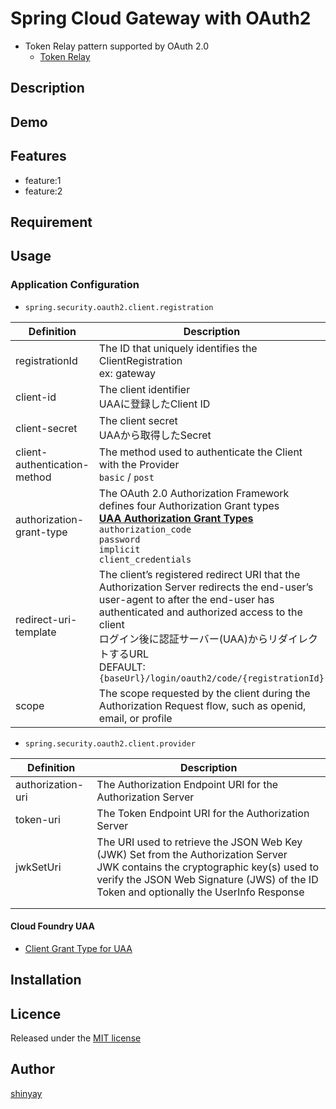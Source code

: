 # Spring Cloud Gateway with OAuth2

- Token Relay pattern supported by OAuth 2.0
  - [Token Relay](https://cloud.spring.io/spring-cloud-static/spring-cloud-security/2.1.3.RELEASE/single/spring-cloud-security.html#_token_relay)

## Description

## Demo

## Features

- feature:1
- feature:2

## Requirement

## Usage
### Application Configuration
- `spring.security.oauth2.client.registration`

|Definition|Description|
|----------|-----------|
|registrationId|The ID that uniquely identifies the ClientRegistration<br>ex: gateway|
|client-id|The client identifier<br>UAAに登録したClient ID|
|client-secret|The client secret<br>UAAから取得したSecret|
|client-authentication-method|The method used to authenticate the Client with the Provider<br>`basic` / `post`|
|authorization-grant-type|The OAuth 2.0 Authorization Framework defines four Authorization Grant types<br>**[UAA Authorization Grant Types](https://docs.cloudfoundry.org/uaa/uaa-concepts.html##auth-grant-types)**<br>`authorization_code`<br>`password`<br>`implicit`<br>`client_credentials`|
|redirect-uri-template|The client’s registered redirect URI that the Authorization Server redirects the end-user’s user-agent to after the end-user has authenticated and authorized access to the client<br>ログイン後に認証サーバー(UAA)からリダイレクトするURL<br>DEFAULT: `{baseUrl}/login/oauth2/code/{registrationId}`|
|scope|The scope requested by the client during the Authorization Request flow, such as openid, email, or profile|

- `spring.security.oauth2.client.provider`

|Definition|Description|
|----------|-----------|
|authorization-uri|The Authorization Endpoint URI for the Authorization Server|
|token-uri|The Token Endpoint URI for the Authorization Server|
|jwkSetUri|The URI used to retrieve the JSON Web Key (JWK) Set from the Authorization Server<br>JWK contains the cryptographic key(s) used to verify the JSON Web Signature (JWS) of the ID Token and optionally the UserInfo Response|
|||
|||

#### Cloud Foundry UAA
- [Client Grant Type for UAA](https://docs.cloudfoundry.org/uaa/uaa-concepts.html##select-type)

## Installation

## Licence

Released under the [MIT license](https://gist.githubusercontent.com/shinyay/56e54ee4c0e22db8211e05e70a63247e/raw/34c6fdd50d54aa8e23560c296424aeb61599aa71/LICENSE)

## Author

[shinyay](https://github.com/shinyay)

